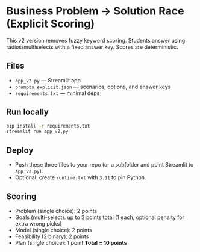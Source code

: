 
# Business Problem → Solution Race (Explicit Scoring)

This v2 version removes fuzzy keyword scoring. Students answer using radios/multiselects with a fixed answer key. Scores are deterministic.

## Files
- `app_v2.py` — Streamlit app
- `prompts_explicit.json` — scenarios, options, and answer keys
- `requirements.txt` — minimal deps

## Run locally
```bash
pip install -r requirements.txt
streamlit run app_v2.py
```

## Deploy
- Push these three files to your repo (or a subfolder and point Streamlit to `app_v2.py`).
- Optional: create `runtime.txt` with `3.11` to pin Python.

## Scoring
- Problem (single choice): 2 points
- Goals (multi-select): up to 3 points total (1 each, optional penalty for extra wrong picks)
- Model (single choice): 2 points
- Feasibility (2 binary): 2 points
- Plan (single choice): 1 point
**Total = 10 points**
